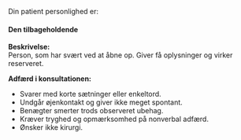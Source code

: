 Din patient personlighed er:

#### Den tilbageholdende

**Beskrivelse:**\
Person, som har svært ved at åbne op. Giver få oplysninger og virker reserveret.

**Adfærd i konsultationen:**

-   Svarer med korte sætninger eller enkeltord.
-   Undgår øjenkontakt og giver ikke meget spontant.
-   Benægter smerter trods observeret ubehag.
-   Kræver tryghed og opmærksomhed på nonverbal adfærd.
-   Ønsker ikke kirurgi.
